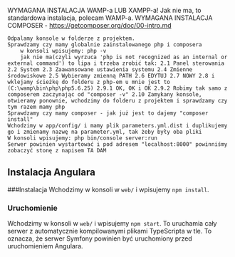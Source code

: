 WYMAGANA INSTALACJA WAMP-a LUB XAMPP-a! Jak nie ma, to standardowa instalacja, polecam WAMP-a. WYMAGANA INSTALACJA COMPOSER - https://getcomposer.org/doc/00-intro.md

    Odpalamy konsole w folderze z projektem.
    Sprawdzamy czy mamy globalnie zainstalowanego php i composera
        w konsoli wpisujemy: php -v
        jak nie ma(czyli wyrzuca 'php is not recognized as an internal or external command') to lipa i trzeba zrobić tak: 2.1 Panel sterowania 2.2 System 2.3 Zaawansowane ustawienia systemu 2.4 Zmienne środowiskowe 2.5 Wybieramy zmienną PATH 2.6 EDYTUJ 2.7 NOWY 2.8 i wklejamy ścieżkę do folderu z php-em u mnie jest to (C:\wamp\bin\php\php5.6.25) 2.9.1 OK, OK i OK 2.9.2 Robimy tak samo z composerem zaczynając od "composer -v" 2.10 Zamykany konsole, otwieramy ponownie, wchodzimy do folderu z projektem i sprawdzamy czy tym razem mamy php
    Sprawdzamy czy mamy composer - jak już jest to dajemy "composer install"
    Wchodzimy w app/config/ i mamy plik parameters.yml.dist i duplikujemy go i zmienamy nazwę na parameter.yml, tak żeby były oba pliki
    W konsoli wpisujemy: php bin/console server:run
    Serwer powinien wystartować i pod adresem "localhost:8000" powinniśmy zobaczyć stonę z napisem TA DAM

## Instalacja Angulara
###Instalacja
Wchodzimy w konsoli w `web/` i wpisujemy `npm install`.
### Uruchomienie
Wchodzimy w konsoli w `web/` i wpisujemy `npm start`. To uruchamia cały serwer z automatycznie kompilowanymi plikami TypeScripta w tle. To oznacza, że serwer Symfony powinien być uruchomiony przed uruchomieniem Angulara.